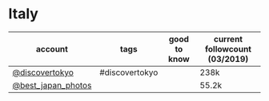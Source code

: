 # Italy
|                              account                               |      tags      | good to know | current followcount (03/2019) |
| ------------------------------------------------------------------ | -------------- | ------------ | ----------------------------- |
| [@discovertokyo](https://www.instagram.com/discovertokyo/)         | #discovertokyo |              |238k|
| [@best_japan_photos](https://www.instagram.com/best_japan_photos/) |                |              |55.2k|
